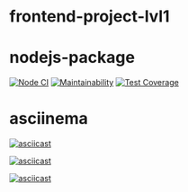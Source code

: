 # frontend-project-lvl1

# nodejs-package

[![Node CI](https://github.com/TimurDavlet/frontend-project-lvl1/workflows/CI/badge.svg)](https://github.com/TimurDavlet/frontend-project-lvl1/actions)
[![Maintainability](https://api.codeclimate.com/v1/badges/a99a88d28ad37a79dbf6/maintainability)](https://codeclimate.com/github/codeclimate/codeclimate/maintainability)
[![Test Coverage](https://api.codeclimate.com/v1/badges/a99a88d28ad37a79dbf6/test_coverage)](https://codeclimate.com/github/codeclimate/codeclimate/test_coverage)

# asciinema 

[![asciicast](https://asciinema.org/a/juQJpCqRT9y9LnxOqffDQVBlc.svg)](https://asciinema.org/a/juQJpCqRT9y9LnxOqffDQVBlc)

[![asciicast](https://asciinema.org/a/TumM70HqxE82GrPFIYfZLDDPx.svg)](https://asciinema.org/a/TumM70HqxE82GrPFIYfZLDDPx)

[![asciicast](https://asciinema.org/a/f1vgUSU4BTsGoF8vx5SuQqrf5.svg)](https://asciinema.org/a/f1vgUSU4BTsGoF8vx5SuQqrf5)